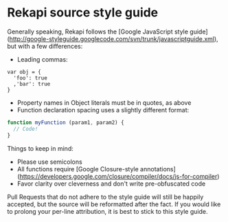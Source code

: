 # Rekapi source style guide

Generally speaking, Rekapi follows the [Google JavaScript style guide]
(http://google-styleguide.googlecode.com/svn/trunk/javascriptguide.xml), but
with a few differences:

  * Leading commas:

````
var obj = {
  'foo': true
  ,'bar': true
}
````

  * Property names in Object literals must be in quotes, as above
  * Function declaration spacing uses a slightly different format:

  ````javascript
  function myFunction (param1, param2) {
    // Code!
  }
  ````

Things to keep in mind:

  * Please use semicolons
  * All functions require [Google Closure-style annotations]
  (https://developers.google.com/closure/compiler/docs/js-for-compiler)
  * Favor clarity over cleverness and don't write pre-obfuscated code

Pull Requests that do not adhere to the style guide will still be happily
accepted, but the source will be reformatted after the fact.  If you would like
to prolong your per-line attribution, it is best to stick to this style guide.
